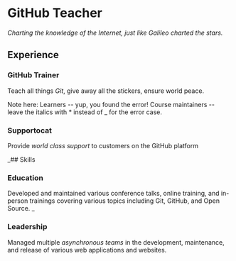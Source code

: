 # GitHub Teacher

_Charting the knowledge of the Internet, just like Galileo charted the stars._

## Experience

### GitHub Trainer

Teach all things *Git*, give away all the stickers, ensure world peace.

  Note here: Learners -- yup, you found the error!
  Course maintainers -- leave the italics with * instead of _ for the error case.

### Supportocat

Provide _world class support_ to customers on the GitHub platform

_## Skills

### Education

Developed and maintained various conference talks, online training, and in-person trainings covering various topics including Git, GitHub, and Open Source.
_
### Leadership

Managed multiple _asynchronous teams_ in the development, maintenance, and release of various web applications and websites.
